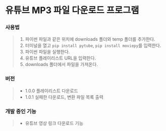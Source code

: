 # 유튜브 MP3 파일 다운로드 프로그램


### 사용법
> 1. 파이썬 파일과 같은 위치에 downloads 폴더와 temp 폴더를 추가한다.
> 2. 터미널을 열고 `pip install pytube`, `pip install moviepy`를 입력한다.
> 3. 파이썬 파일을 실행한다.
> 4. 유튜브 플레이리스트 URL을 입력한다.
> 5. downloads 폴더에서 파일을 가져온다.


### 버전
> - 1.0.0 플레이리스트 다운로드
> - 1.0.1 실패한 다운로드, 변환 파일 목록 출력


### 개발 중인 기능
> - 유튜브 영상 링크 다운로드 기능